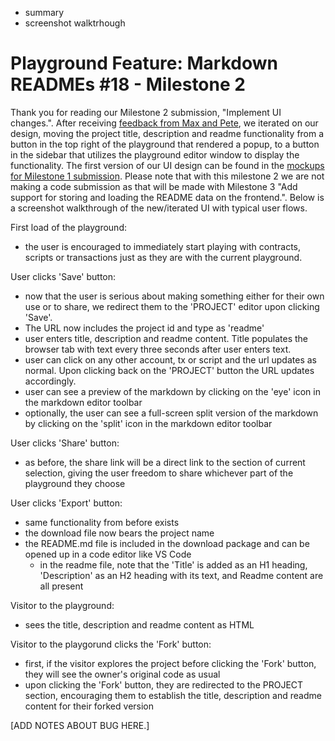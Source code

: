- summary
- screenshot walktrhough

# Playground Feature: Markdown READMEs #18 - Milestone 2
Thank you for reading our Milestone 2 submission, "Implement UI changes.". After receiving [feedback from Max and Pete](https://github.com/onflow/flip-fest/pull/40#issuecomment-926683566), we iterated on our design, moving the project title, description and readme functionality from a button in the top right of the playground that rendered a popup, to a button in the sidebar that utilizes the playground editor window to display the functionality. The first version of our UI design can be found in the [mockups for Milestone 1 submission](https://github.com/hichana/flip-fest/tree/submissions/issue-%2318/milestone-%231/TeamExponential/submissions/issue-%2318/milestone-%231/TeamExponential/wireframe-mockups). Please note that with this milestone 2 we are not making a code submission as that will be made with Milestone 3 "Add support for storing and loading the README data on the frontend.". Below is a screenshot walkthrough of the new/iterated UI with typical user flows.


First load of the playground:
- the user is encouraged to immediately start playing with contracts, scripts or transactions just as they are with the current playground. 

User clicks 'Save' button:
- now that the user is serious about making something either for their own use or to share, we redirect them to the 'PROJECT' editor upon clicking 'Save'. 
- The URL now includes the project id and type as 'readme'
- user enters title, description and readme content. Title populates the browser tab with text every three seconds after user enters text.
- user can click on any other account, tx or script and the url updates as normal. Upon clicking back on the 'PROJECT' button the URL updates accordingly. 
- user can see a preview of the markdown by clicking on the 'eye' icon in the markdown editor toolbar
- optionally, the user can see a full-screen split version of the markdown by clicking on the 'split' icon in the markdown editor toolbar

User clicks 'Share' button:
- as before, the share link will be a direct link to the section of current selection, giving the user freedom to share whichever part of the playground they choose


User clicks 'Export' button:
- same functionality from before exists
- the download file now bears the project name  
- the README.md file is included in the download package and can be opened up in a code editor like VS Code 
  - in the readme file, note that the 'Title' is added as an H1 heading, 'Description' as an H2 heading with its text, and Readme content are all present

Visitor to the playground:
- sees the title, description and readme content as HTML  

Visitor to the playgorund clicks the 'Fork' button:
- first, if the visitor explores the project before clicking the 'Fork' button, they will see the owner's original code as usual
- upon clicking the 'Fork' button, they are redirected to the PROJECT section, encouraging them to establish the title, description and readme content for their forked version


[ADD NOTES ABOUT BUG HERE.]


